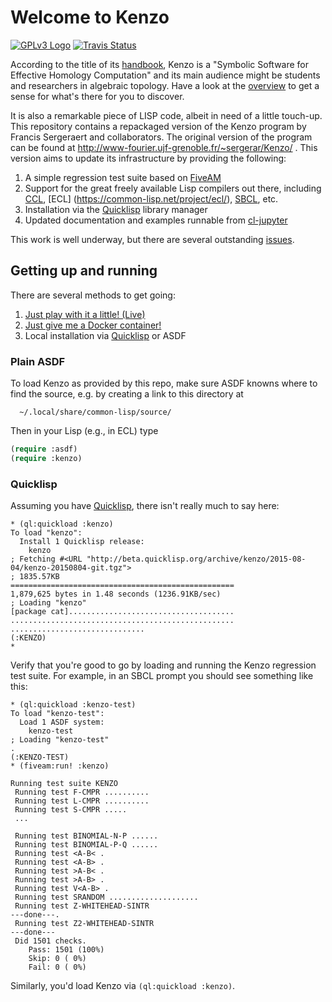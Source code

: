 # Welcome to Kenzo

[![GPLv3 Logo](http://www.gnu.org/graphics/gplv3-127x51.png)](http://www.gnu.org/licenses/gpl-3.0.en.html)
[![Travis Status](https://travis-ci.org/gheber/kenzo.svg?branch=master)](https://travis-ci.org/gheber/kenzo)

According to the title of its
[handbook](https://github.com/gheber/kenzo/blob/master/doc/Kenzo-Doc.pdf),
Kenzo is a "Symbolic Software for Effective Homology Computation" and
its main audience might be students and researchers in algebraic topology.
Have a look at the [overview](https://lisp.style/) to get a
sense for what's there for you to discover.

It is also a remarkable piece of LISP code, albeit in need of a little touch-up.
This repository contains a repackaged version of the Kenzo program by Francis
Sergeraert and collaborators. The original version of the program can be found
at http://www-fourier.ujf-grenoble.fr/~sergerar/Kenzo/ .
This version aims to update its infrastructure by providing the following:

1. A simple regression test suite based on [FiveAM](http://common-lisp.net/project/fiveam/)
2. Support for the great freely available Lisp compilers out there, including [CCL](http://ccl.clozure.com/), [ECL] (https://common-lisp.net/project/ecl/), [SBCL](http://www.sbcl.org/), etc.
3. Installation via the [Quicklisp](http://www.quicklisp.org/beta/) library manager
4. Updated documentation and examples runnable from [cl-jupyter](https://github.com/fredokun/cl-jupyter)

This work is well underway, but there are several outstanding [issues](https://github.com/gheber/kenzo/issues).

## Getting up and running

There are several methods to get going:

1. [Just play with it a little! (Live)](https://lisp.style/)
2. [Just give me a Docker container!](https://hub.docker.com/r/hapax/kenzo/)
3. Local installation via [Quicklisp](http://www.quicklisp.org/beta/) or ASDF

### Plain ASDF

To load Kenzo as provided by this repo, make sure ASDF knowns where to find
the source, e.g. by creating a link to this directory at

      ~/.local/share/common-lisp/source/

Then in your Lisp (e.g., in ECL) type
```lisp
(require :asdf)
(require :kenzo)
```

### Quicklisp

Assuming you have [Quicklisp](http://www.quicklisp.org/beta/), there isn't
really much to say here:

```
* (ql:quickload :kenzo)
To load "kenzo":
  Install 1 Quicklisp release:
    kenzo
; Fetching #<URL "http://beta.quicklisp.org/archive/kenzo/2015-08-04/kenzo-20150804-git.tgz">
; 1835.57KB
==================================================
1,879,625 bytes in 1.48 seconds (1236.91KB/sec)
; Loading "kenzo"
[package cat].....................................
..................................................
..............................
(:KENZO)
*
```

Verify that you're good to go by loading and running the Kenzo regression test
suite. For example, in an SBCL prompt you should see something like this:
```
* (ql:quickload :kenzo-test)
To load "kenzo-test":
  Load 1 ASDF system:
    kenzo-test
; Loading "kenzo-test"
.
(:KENZO-TEST)
* (fiveam:run! :kenzo)

Running test suite KENZO
 Running test F-CMPR ..........
 Running test L-CMPR ..........
 Running test S-CMPR .....
 ...

 Running test BINOMIAL-N-P ......
 Running test BINOMIAL-P-Q ......
 Running test <A-B< .
 Running test <A-B> .
 Running test >A-B< .
 Running test >A-B> .
 Running test V<A-B> .
 Running test SRANDOM ....................
 Running test Z-WHITEHEAD-SINTR
---done---.
 Running test Z2-WHITEHEAD-SINTR
---done---
 Did 1501 checks.
    Pass: 1501 (100%)
    Skip: 0 ( 0%)
    Fail: 0 ( 0%)
```

Similarly, you'd load Kenzo via `(ql:quickload :kenzo)`.
